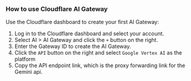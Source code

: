 ### How to use Cloudflare AI Gateway

Use the Cloudflare dashboard to create your first AI Gateway:

1. Log in to the Cloudflare dashboard and select your account.
2. Select AI > AI Gateway and click the `+` button on the right.
3. Enter the Gateway ID to create the AI ​​Gateway.
4. Click the `API` button on the right and select `Google Vertex AI` as the platform
5. Copy the API endpoint link, which is the proxy forwarding link for the Gemini api.
